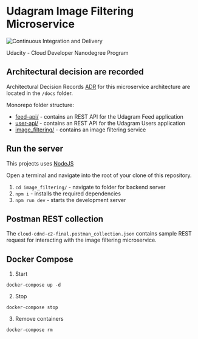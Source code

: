 # Udagram Image Filtering Microservice
![Continuous Integration and Delivery](https://github.com/marcusholmgren/udagram/workflows/Continuous%20Integration%20and%20Delivery/badge.svg)

Udacity - Cloud Developer Nanodegree Program

## Architectural decision are recorded
Architectural Decision Records [ADR](./docs/README.md) for this microservice architecture are located in the `/docs` folder.

Monorepo folder structure:
* [feed-api/](/feed-api/README.md) - contains an REST API for the Udagram Feed application
* [user-api/](/user-api/README.md) - contains an REST API for the Udagram Users application
* [image_filtering/](/image_filtering/README.md) - contains an image filtering service

## Run the server

This projects uses [NodeJS](https://nodejs.org/en/)

Open a terminal and navigate into the root of your clone of this repository.

1. `cd image_filtering/` - navigate to folder for backend server
2. `npm i` - installs the required dependencies
3. `npm run dev` - starts the development server

## Postman REST collection

The `cloud-cdnd-c2-final.postman_collection.json` contains sample REST request for interacting with the image filtering microservice.


## Docker Compose

1. Start

`docker-compose up -d`

2. Stop

`docker-compose stop`

3. Remove containers

`docker-compose rm`
